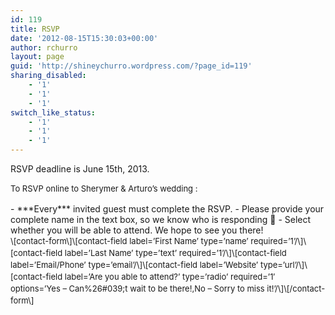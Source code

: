 ```yaml
---
id: 119
title: RSVP
date: '2012-08-15T15:30:03+00:00'
author: rchurro
layout: page
guid: 'http://shineychurro.wordpress.com/?page_id=119'
sharing_disabled:
    - '1'
    - '1'
    - '1'
switch_like_status:
    - '1'
    - '1'
    - '1'
---
```


RSVP deadline is June 15th, 2013.

<span style="font-size:13px;line-height:19px;">To RSVP online to Sherymer &amp; Arturo’s wedding :</span>

<div class="contentText contentTextColor contentTextFontStyle">- ***Every*** invited guest must complete the RSVP.
- Please provide your complete name in the text box, so we know who is responding 🙂
- Select whether you will be able to attend. We hope to see you there!

</div><span style="font-size:13px;line-height:19px;"> \[contact-form\]\[contact-field label=’First Name’ type=’name’ required=’1’/\]\[contact-field label=’Last Name’ type=’text’ required=’1’/\]\[contact-field label=’Email/Phone’ type=’email’/\]\[contact-field label=’Website’ type=’url’/\]\[contact-field label=’Are you able to attend?’ type=’radio’ required=’1′ options=’Yes – Can%26#039;t wait to be there!,No – Sorry to miss it!’/\]\[/contact-form\] </span>